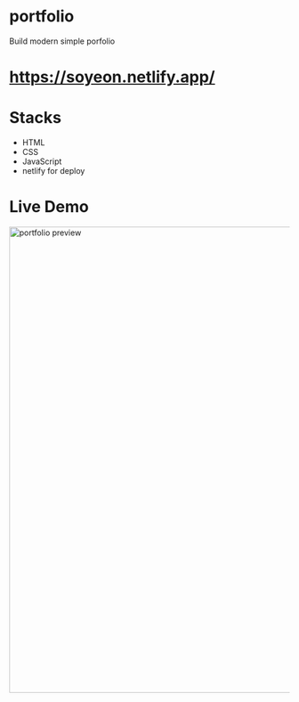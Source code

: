 # portfolio
Build modern simple porfolio
# https://soyeon.netlify.app/

# Stacks
- HTML
- CSS
- JavaScript
- netlify for deploy

# Live Demo

<img width="837" alt="portfolio preview" src="https://github.com/Soylatte/portfolio/assets/133989317/0bedf550-5a13-4162-94a5-4ce258e25f30">
